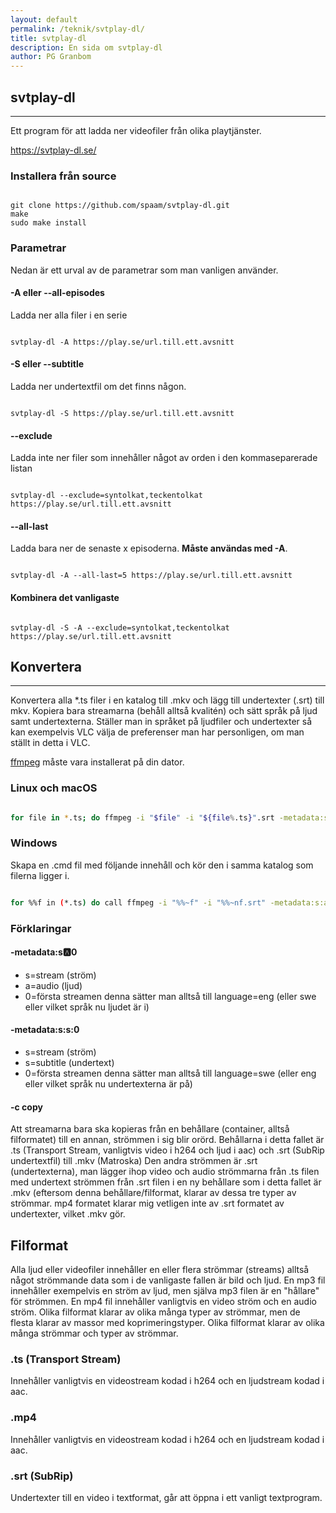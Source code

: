 ```yaml
---
layout: default
permalink: /teknik/svtplay-dl/
title: svtplay-dl
description: En sida om svtplay-dl
author: PG Granbom
---
```


## svtplay-dl
---
Ett program för att ladda ner videofiler från olika playtjänster.

https://svtplay-dl.se/

### Installera från source
```shell

git clone https://github.com/spaam/svtplay-dl.git
make
sudo make install

```

### Parametrar
Nedan är ett urval av de parametrar som man vanligen använder.

#### -A eller --all-episodes
Ladda ner alla filer i en serie
```shell

svtplay-dl -A https://play.se/url.till.ett.avsnitt

```

#### -S eller --subtitle
Ladda ner undertextfil om det finns någon.
```shell

svtplay-dl -S https://play.se/url.till.ett.avsnitt

```

#### --exclude
Ladda inte ner filer som innehåller något av orden i den kommaseparerade listan
```shell

svtplay-dl --exclude=syntolkat,teckentolkat https://play.se/url.till.ett.avsnitt

```

#### --all-last
Ladda bara ner de senaste x episoderna. <strong>Måste användas med -A</strong>.
```shell

svtplay-dl -A --all-last=5 https://play.se/url.till.ett.avsnitt

```

#### Kombinera det vanligaste
```shell

svtplay-dl -S -A --exclude=syntolkat,teckentolkat https://play.se/url.till.ett.avsnitt

```

## Konvertera
---
Konvertera alla *.ts filer i en katalog till .mkv och lägg till undertexter (.srt) till mkv. Kopiera bara streamarna (behåll alltså kvalitén) och sätt språk på ljud samt undertexterna. Ställer man in språket på ljudfiler och undertexter så kan exempelvis VLC välja de preferenser man har personligen, om man ställt in detta i VLC.

<div class="alert alert-info" role="alert">
<a href="../ffmpeg/" class="alert-link">ffmpeg</a> måste vara installerat på din dator.
</div>

### Linux och macOS
```bash

for file in *.ts; do ffmpeg -i "$file" -i "${file%.ts}".srt -metadata:s:a:0 language=eng -metadata:s:s:0 language=swe -c copy "${file%.ts}".mkv; done

```

### Windows
Skapa en .cmd fil med följande innehåll och kör den i samma katalog som filerna ligger i.
```bash

for %%f in (*.ts) do call ffmpeg -i "%%~f" -i "%%~nf.srt" -metadata:s:a:0 language=eng -metadata:s:s:0 language=swe -c copy "%%~nf.mkv"

```

### Förklaringar
#### -metadata:s:a:0
* s=stream (ström)
* a=audio (ljud)
* 0=första streamen
denna sätter man alltså till language=eng (eller swe eller vilket språk nu ljudet är i)

#### -metadata:s:s:0
* s=stream (ström)
* s=subtitle (undertext)
* 0=första streamen
denna sätter man alltså till language=swe (eller eng eller vilket språk nu undertexterna är på)

#### -c copy
Att streamarna bara ska kopieras från en behållare (container, alltså filformatet) till en annan, strömmen i sig blir orörd. Behållarna i detta fallet är .ts (Transport Stream, vanligtvis video i h264 och ljud i aac) och .srt (SubRip undertextfil) till .mkv (Matroska)
Den andra strömmen är .srt (undertexterna), man lägger ihop video och audio strömmarna från .ts filen med undertext strömmen från .srt filen i en ny behållare som i detta fallet är .mkv (eftersom denna behållare/filformat, klarar av dessa tre typer av strömmar.
mp4 formatet klarar mig vetligen inte av .srt formatet av undertexter, vilket .mkv gör.

## Filformat
Alla ljud eller videofiler innehåller en eller flera strömmar (streams) alltså något strömmande data som i de vanligaste fallen är bild och ljud.
En mp3 fil innehåller exempelvis en ström av ljud, men själva mp3 filen är en &quot;hållare&quot; för strömmen.
En mp4 fil innehåller vanligtvis en video ström och en audio ström. Olika filformat klarar av olika många typer av strömmar, men de flesta klarar av massor med koprimeringstyper.
Olika filformat klarar av olika många strömmar och typer av strömmar.

### .ts (Transport Stream)
Innehåller vanligtvis en videostream kodad i h264 och en ljudstream kodad i aac.

### .mp4
Innehåller vanligtvis en videostream kodad i h264 och en ljudstream kodad i aac.

### .srt (SubRip)
Undertexter till en video i textformat, går att öppna i ett vanligt textprogram.
